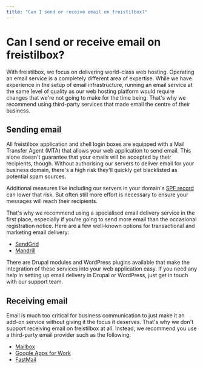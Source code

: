 ```yaml
---
title: "Can I send or receive email on freistilbox?"
---
```


# Can I send or receive email on freistilbox?

With freistilbox, we focus on delivering world-class web hosting. Operating an
email service is a completely different area of expertise. While we have
experience in the setup of email infrastructure, running an email service at the
same level of quality as our web hosting platform would require changes that
we're not going to make for the time being. That's why we recommend using
third-party services that made email the centre of their business.

## Sending email

All freistilbox application and shell login boxes are equipped with a Mail
Transfer Agent (MTA) that allows your web application to send email. This alone
doesn't guarantee that your emails will be accepted by their recipients, though.
Without authorising our servers to deliver email for your business domain,
there's a high risk they'll quickly get blacklisted as potential spam sources.

Additional measures like including our servers in your domain's [SPF
record](https://en.wikipedia.org/wiki/Sender_Policy_Framework) can lower that
risk. But often still more effort is necessary to ensure your messages will
reach their recipients.

That's why we recommend using a specialised email delivery service in the first
place, especially if you're going to send more email than the occasional
registration notice. Here are a few well-known options for transactional and
marketing email delivery:

* [SendGrid](https://sendgrid.com)
* [Mandrill](https://mandrillapp.com)

There are Drupal modules and WordPress plugins available that make the
integration of these services into your web application easy. If you need any
help in setting up email delivery in Drupal or WordPress, just get in touch with
our support team.

## Receiving email

Email is much too critical for business communication to just make it an add-on
service without giving it the focus it deserves. That's why we don't support
receiving email on freistilbox at all. Instead, we recommend you use a
third-party email provider such as the following:

* [Mailbox](https://mailbox.org/en/)
* [Google Apps for Work](https://apps.google.com)
* [FastMail](https://www.fastmail.com)
